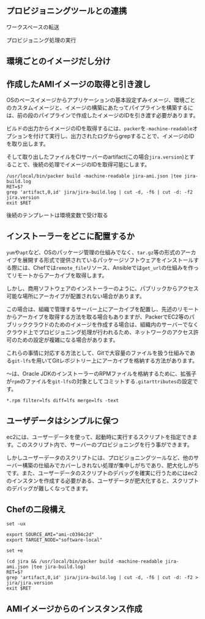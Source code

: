 



## プロビジョニングツールとの連携

ワークスペースの転送

プロビジョニング処理の実行


## 環境ごとのイメージだし分け

## 作成したAMIイメージの取得と引き渡し

OSのベースイメージからアプリケーションの基本設定ずみイメージ、環境ごとのカスタムイメージと、イメージの構築にあたってパイプラインを構築するには、前の段のパイプラインで作成したイメージのIDを引き渡す必要があります。

ビルドの出力からイメージのIDを取得するには、`packer`を`-machine-readable`オプションを付けて実行し、出力されたログからgrepすることで、イメージのIDを取り出します。

そして取り出したファイルをCIサーバーのartifact(この場合`jira.version`)とすることで、後続の処理でイメージのIDを取得可能にします。

```
/usr/local/bin/packer build -machine-readable jira-ami.json |tee jira-build.log
RET=$?
grep 'artifact,0,id' jira/jira-build.log | cut -d, -f6 | cut -d: -f2 jira.version
exit $RET
```

後続のテンプレートは環境変数で受け取る


## インストーラーをどこに配置するか

`yum`や`apt`など、OSのパッケージ管理の仕組みでなく、`tar.gz`等の形式のアーカイブを展開する形式で提供されているパッケージソフトウェアをインストールする際には、Chefでは`remote_file`リソース、Ansibleでは`get_url`の仕組みを作ってリモートからアーカイブを取得します。

しかし、商用ソフトウェアのインストーラーのように、パブリックからアクセス可能な場所にアーカイブが配置されない場合があります。

この場合は、組織で管理するサーバー上にアーカイブを配置し、先述のリモートからアーカイブを取得する方法を取る場合もありますが、PackerでEC2等のパブリッククラウドのためのイメージを作成する場合は、組織内のサーバーでなくクラウド上でプロビジョニング処理が行われるため、ネットワークのアクセス許可のための設定が複雑になる場合があります。

これらの事情に対応する方法として、Gitで大容量のファイルを扱う仕組みである`git-lfs`を用いてGitレポジトリー上にアーカイブを格納する方法があります。

～は、Oracle JDKのインストーラーのRPMファイルを格納するために、拡張子が`rpm`のファイルを`git-lfs`の対象としてコミットする`.gitarttributes`の設定です。

```
*.rpm filter=lfs diff=lfs merge=lfs -text
```


## ユーザデータはシンプルに保つ

ec2には、ユーザーデータを使って、起動時に実行するスクリプトを指定できます。このスクリプト内で、サーバーのプロビジョニングを行う事ができます。

しかしユーザーデータのスクリプトには、プロビジョニングツールなど、他のサーバー構築の仕組みでカバーしきれない処理が集中しがちであり、肥大化しがちです。また、ユーザーデータのスクリプトのデバッグを確実に行うためにはec2のインスタンを作成する必要がある、ユーザデータが肥大化すると、スクリプトのデバッグが難しくなってきます。

## Chefの二段構え

```
set -ux

export SOURCE_AMI="ami-c0394c2d"
export TARGET_NODE="software-local"

set +e

(cd jira && /usr/local/bin/packer build -machine-readable jira-ami.json |tee jira-build.log)
RET=$?
grep 'artifact,0,id' jira/jira-build.log | cut -d, -f6 | cut -d: -f2 > jira/jira.version
exit $RET
```

## AMIイメージからのインスタンス作成

